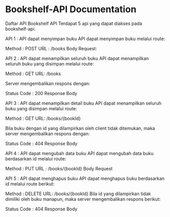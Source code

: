 # Bookshelf-API Documentation
Daftar API Bookshelf API
Terdapat 5 api yang dapat diakses pada bookshelf-api.

API 1 : API dapat menyimpan buku
API dapat menyimpan buku melalui route:

Method : POST
URL : /books
Body Request:

API 2 : API dapat menampilkan seluruh buku
API dapat menampilkan seluruh buku yang disimpan melalui route:

Method : GET
URL: /books

Server mengembalikan respons dengan:

Status Code : 200
Response Body

API 3 : API dapat menampilkan detail buku
API dapat menampilkan seluruh buku yang disimpan melalui route:

Method : GET
URL: /books/{bookId}

Bila buku dengan id yang dilampirkan oleh client tidak ditemukan, maka server mengembalikan respons dengan:

Status Code : 404
Response Body

API 4 : API dapat mengubah data buku
API dapat mengubah data buku berdasarkan id melalui route:

Method : PUT
URL : /books/{bookId}
Body Request

API 5 : API dapat menghapus buku
API dapat menghapus buku berdasarkan id melalui route berikut:

Method : DELETE
URL: /books/{bookId}
Bila id yang dilampirkan tidak dimiliki oleh buku manapun, maka server mengembalikan respons berikut:

Status Code : 404
Response Body

